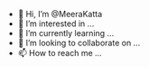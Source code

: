 - 👋 Hi, I’m @MeeraKatta
- 👀 I’m interested in ...
- 🌱 I’m currently learning ...
- 💞️ I’m looking to collaborate on ...
- 📫 How to reach me ...

<!---
MeeraKatta/MeeraKatta is a ✨ special ✨ repository because its `README.md` (this file) appears on your GitHub profile.
You can click the Preview link to take a look at your changes.
--->
